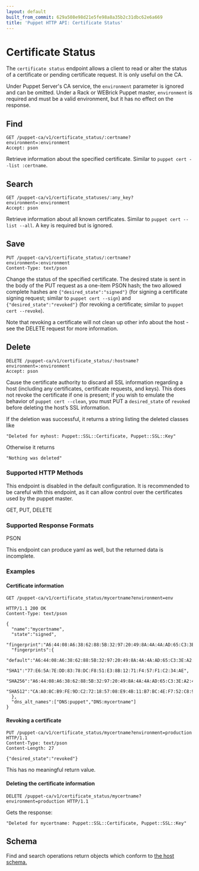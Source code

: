 ```yaml
---
layout: default
built_from_commit: 629a508e98d21e5fe98a8a35b2c31dbc62e6a669
title: 'Puppet HTTP API: Certificate Status'
---
```


Certificate Status
===============

The `certificate status` endpoint allows a client to read or alter the
status of a certificate or pending certificate request. It is only
useful on the CA.

Under Puppet Server's CA service, the `environment` parameter is ignored and can
be omitted. Under a Rack or WEBrick Puppet master, `environment` is required and
must be a valid environment, but it has no effect on the response.

Find
----

    GET /puppet-ca/v1/certificate_status/:certname?environment=:environment
    Accept: pson

Retrieve information about the specified certificate. Similar to `puppet
cert --list :certname`.

Search
-----

    GET /puppet-ca/v1/certificate_statuses/:any_key?environment=:environment
    Accept: pson

Retrieve information about all known certificates. Similar to `puppet
cert --list --all`. A key is required but is ignored.

Save
----

    PUT /puppet-ca/v1/certificate_status/:certname?environment=:environment
    Content-Type: text/pson

Change the status of the specified certificate. The desired state
is sent in the body of the PUT request as a one-item PSON hash; the two
allowed complete hashes are `{"desired_state":"signed"}` (for signing a
certificate signing request; similar to `puppet cert --sign`) and
`{"desired_state":"revoked"}` (for revoking a certificate; similar to
`puppet cert --revoke`).

Note that revoking a certificate will not clean up other info about the
host - see the DELETE request for more information.

Delete
-----

    DELETE /puppet-ca/v1/certificate_status/:hostname?environment=:environment
    Accept: pson

Cause the certificate authority to discard all SSL information regarding
a host (including any certificates, certificate requests, and keys).
This does not revoke the certificate if one is present; if you wish to
emulate the behavior of `puppet cert --clean`, you must PUT a
`desired_state` of `revoked` before deleting the host’s SSL information.

If the deletion was successful, it returns a string listing the deleted
classes like

    "Deleted for myhost: Puppet::SSL::Certificate, Puppet::SSL::Key"

Otherwise it returns

    "Nothing was deleted"

### Supported HTTP Methods

This endpoint is disabled in the default configuration. It is
recommended to be careful with this endpoint, as it can allow control
over the certificates used by the puppet master.

GET, PUT, DELETE


### Supported Response Formats

PSON

This endpoint can produce yaml as well, but the returned data is
incomplete.

### Examples

#### Certificate information

    GET /puppet-ca/v1/certificate_status/mycertname?environment=env

    HTTP/1.1 200 OK
    Content-Type: text/pson

    {
      "name":"mycertname",
      "state":"signed",
      "fingerprint":"A6:44:08:A6:38:62:88:5B:32:97:20:49:8A:4A:4A:AD:65:C3:3E:A2:4C:30:72:73:02:C5:F3:D4:0E:B7:FC:2F",
      "fingerprints":{
        "default":"A6:44:08:A6:38:62:88:5B:32:97:20:49:8A:4A:4A:AD:65:C3:3E:A2:4C:30:72:73:02:C5:F3:D4:0E:B7:FC:2F",
        "SHA1":"77:E6:5A:7E:DD:83:78:DC:F8:51:E3:8B:12:71:F4:57:F1:C2:34:AE",
        "SHA256":"A6:44:08:A6:38:62:88:5B:32:97:20:49:8A:4A:4A:AD:65:C3:3E:A2:4C:30:72:73:02:C5:F3:D4:0E:B7:FC:2F",
        "SHA512":"CA:A0:8C:B9:FE:9D:C2:72:18:57:08:E9:4B:11:B7:BC:4E:F7:52:C8:9C:76:03:45:B4:B6:C5:D2:DC:E8:79:43:D7:71:1F:5C:97:FA:B2:F3:ED:AE:19:BD:A9:3B:DB:9F:A5:B4:8D:57:3F:40:34:29:50:AA:AA:0A:93:D8:D7:54"
      },
      "dns_alt_names":["DNS:puppet","DNS:mycertname"]
    }


#### Revoking a certificate

    PUT /puppet-ca/v1/certificate_status/mycertname?environment=production HTTP/1.1
    Content-Type: text/pson
    Content-Length: 27

    {"desired_state":"revoked"}

This has no meaningful return value.


#### Deleting the certificate information

    DELETE /puppet-ca/v1/certificate_status/mycertname?environment=production HTTP/1.1

Gets the response:

    "Deleted for mycertname: Puppet::SSL::Certificate, Puppet::SSL::Key"

Schema
-----

Find and search operations return objects which
conform to [the host schema.](../schemas/host.json)
